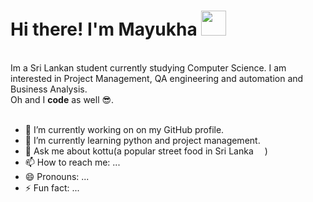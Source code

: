 <h1>Hi there! I'm Mayukha <img src = "https://raw.githubusercontent.com/MartinHeinz/MartinHeinz/master/wave.gif" width= "40px"/></h1><br>
<body> Im a Sri Lankan student currently studying Computer Science. I am interested in Project Management, QA engineering and automation and Business Analysis.<br>
  Oh and I <b>code</b> as well 😎.<br><br>

- 🔭 I’m currently working on on my GitHub profile.
- 🌱 I’m currently learning python and project management.
- 💬 Ask me about kottu(a popular street food in Sri Lanka <img src = "https://www.flaticon.com/free-icon/sri-lanka_555441?term=sri+lanka&page=1&position=7&origin=search&related_id=555441" width = "10px"> )
- 📫 How to reach me: ...
- 😄 Pronouns: ...
- ⚡ Fun fact: ...
